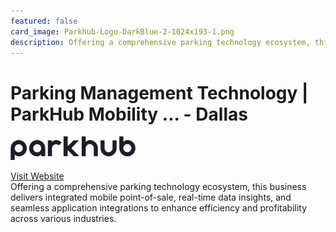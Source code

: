 ```yaml
---
featured: false
card_image: Parkhub-Logo-DarkBlue-2-1024x193-1.png
description: Offering a comprehensive parking technology ecosystem, this business delivers integrated mobile point-of-sale, real-time data insights, and seamless application integrations to enhance efficiency and profitability across various industries.
---
```


# Parking Management Technology | ParkHub Mobility ... - Dallas
<img src="Parkhub-Logo-DarkBlue-2-1024x193-1.png" alt="Logo" style="max-width: 200px; height: auto;">

<a href="https://parkhub.com/">Visit Website</a>  
Offering a comprehensive parking technology ecosystem, this business delivers integrated mobile point-of-sale, real-time data insights, and seamless application integrations to enhance efficiency and profitability across various industries.
